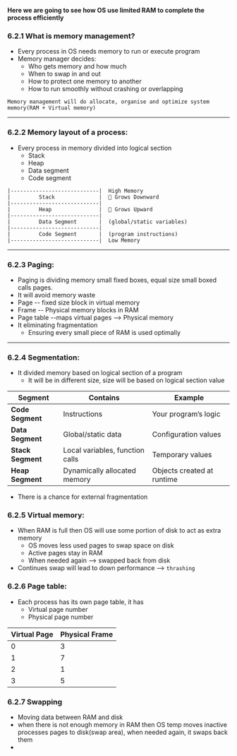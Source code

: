 
**Here we are going to see how OS use limited RAM to complete the process efficiently**

### 6.2.1 What is memory management?
* Every process in OS needs memory to run or execute program
* Memory manager decides:
	* Who gets memory and how much
	* When to swap in and out
	* How to protect one memory to another
	* How to run smoothly without crashing or overlapping

```
Memory management will do allocate, organise and optimize system memory(RAM + Virtual memory)
```

---
### 6.2.2 Memory layout of a process:
* Every process in memory divided into logical section
	* Stack
	* Heap
	* Data segment
	* Code segment

```
|----------------------------|  High Memory
|         Stack              |  🔻 Grows Downward
|----------------------------|
|         Heap               |  🔺 Grows Upward
|----------------------------|
|         Data Segment       |  (global/static variables)
|----------------------------|
|         Code Segment       |  (program instructions)
|----------------------------|  Low Memory

```

---
### 6.2.3 Paging:
* Paging is dividing memory small fixed boxes, equal size small boxed calls pages.
* It will avoid memory waste
* Page -- fixed size block in virtual memory
* Frame -- Physical memory blocks in RAM
* Page table --maps virtual pages --> Physical memory
* It eliminating fragmentation
	* Ensuring every small piece of RAM is used optimally

---
### 6.2.4 Segmentation:
* It divided memory based on logical section of a program
	* It will be in different size, size will be based on logical section value

|Segment|Contains|Example|
|---|---|---|
|**Code Segment**|Instructions|Your program’s logic|
|**Data Segment**|Global/static data|Configuration values|
|**Stack Segment**|Local variables, function calls|Temporary values|
|**Heap Segment**|Dynamically allocated memory|Objects created at runtime|
* There is a chance for external fragmentation

### 6.2.5 Virtual memory:
* When RAM is full then OS will use some portion of disk to act as extra memory
	* OS moves less used pages to swap space on disk
	* Active pages stay in RAM
	* When needed again --> swapped back from disk
* Continues swap will lead to down performance --> `thrashing`

### 6.2.6 Page table:
* Each process has its own page table, it has
	* Virtual page number
	* Physical page number

|Virtual Page|Physical Frame|
|---|---|
|0|3|
|1|7|
|2|1|
|3|5|

### 6.2.7 Swapping
* Moving data between RAM and disk
* when there is not enough memory in RAM then OS temp moves inactive processes pages to disk(swap area), when needed again, it swaps back them
* 